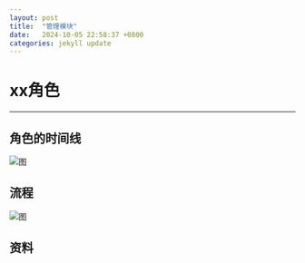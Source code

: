 ```yaml
---
layout: post
title:  "管理模块"
date:   2024-10-05 22:58:37 +0800
categories: jekyll update
---
```

# xx角色

---

## 角色的时间线
![图](https://ccc-hu.github.io/images/角色时间线1.png)

## 流程

![图](https://ccc-hu.github.io/images/培训单元.png)

## 资料
